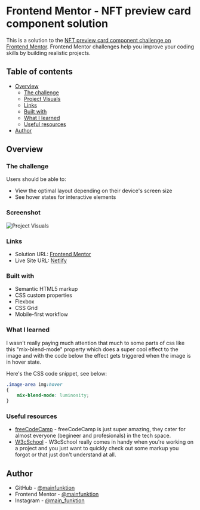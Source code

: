 # Frontend Mentor - NFT preview card component solution

This is a solution to the [NFT preview card component challenge on Frontend Mentor](https://www.frontendmentor.io/challenges/nft-preview-card-component-SbdUL_w0U). Frontend Mentor challenges help you improve your coding skills by building realistic projects. 

## Table of contents

- [Overview](#overview)
  - [The challenge](#the-challenge)
  - [Project Visuals](#screenshot)
  - [Links](#links)
  - [Built with](#built-with)
  - [What I learned](#what-i-learned)
  - [Useful resources](#useful-resources)
- [Author](#author)

## Overview

### The challenge

Users should be able to:

- View the optimal layout depending on their device's screen size
- See hover states for interactive elements

### Screenshot

![Project Visuals](https://ibb.co/BcPSDRY)

### Links

- Solution URL: [Frontend Mentor](https://www.frontendmentor.io/challenges/nft-preview-card-component-SbdUL_w0U/hub/nftpreviewcardcomponent-L4Xc8APQk)
- Live Site URL: [Netlify](https://nftpreview-card.netlify.app/)

### Built with

- Semantic HTML5 markup
- CSS custom properties
- Flexbox
- CSS Grid
- Mobile-first workflow

### What I learned

I wasn't really paying much attention that much to some parts of css like this "mix-blend-mode" property which does a super cool effect to the image and with the code below the effect gets triggered when the image is in hover state.

Here's the CSS code snippet, see below:

```css
.image-area img:hover
{
    mix-blend-mode: luminosity;
}
```

### Useful resources

- [freeCodeCamp](https://www.example.com) - freeCodeCamp is just super amazing, they cater for almost everyone (begineer and profesionals) in the tech space.
- [W3cSchool](https://www.w3cSchool.com) - W3cSchool really comes in handy when you're working on a project and you just want to quickly check out some markup you forgot or that just don't understand at all.

## Author

- GitHub - [@mainfunktion](https://github.com/mainfunktion)
- Frontend Mentor - [@mainfunktion](https://www.frontendmentor.io/profile/mainfunktion)
- Instagram - [@main_funktion](https://www.instagram.com/main_funktion)
